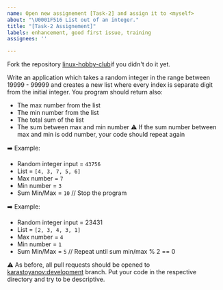 ```yaml
---
name: Open new assignement [Task-2] and assign it to <myself>
about: "\U0001F516 List out of an integer."
title: "[Task-2 Assignement]"
labels: enhancement, good first issue, training
assignees: ''

---
```


Fork the repository [linux-hobby-club](https://github.com/karastoyanov/linux-hobby-club)if you didn't do it yet. 

Write an application which takes a random integer in the range between 19999 - 99999 and creates a new list where every index is separate digit from the initial integer. You program should return also:
* The max number from the list
* The min number from the list
* The total sum of the list
* The sum between max and min number
:warning: If the sum number between max and min is odd number, your code should repeat again

➡️ Example: 
* Random integer input = `43756`
* List = `[4, 3, 7, 5, 6]`
* Max number = `7`
* Min number =  `3`
* Sum Min/Max = `10` // Stop the program

➡️ Example: 
* Random integer input = 23431
* List = `[2, 3, 4, 3, 1]`
* Max number = `4`
* Min number = `1`
* Sum Min/Max = `5` // Repeat until sum min/max % 2 == 0

:warning: As before, all pull requests should be opened to [karastoyanov:development](https://github.com/karastoyanov/linux-hobby-club/tree/development) branch. Put your code in the respective directory and try to be descriptive.
